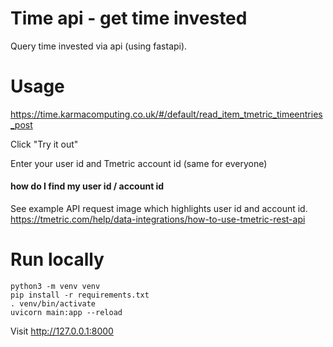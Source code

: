# Time api - get time invested

Query time invested via api (using fastapi).

# Usage

https://time.karmacomputing.co.uk/#/default/read_item_tmetric_timeentries_post

Click "Try it out"

Enter your user id and Tmetric account id (same for everyone)

#### how do I find my user id / account id
See example API request image which highlights user id and account id.
https://tmetric.com/help/data-integrations/how-to-use-tmetric-rest-api
# Run locally

```
python3 -m venv venv
pip install -r requirements.txt
. venv/bin/activate
uvicorn main:app --reload
```
Visit http://127.0.0.1:8000
